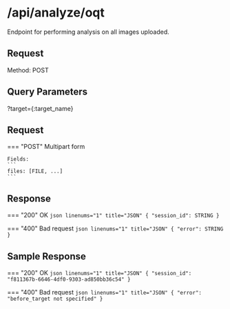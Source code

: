 # /api/analyze/oqt

Endpoint for performing analysis on all images uploaded.


## Request

Method: POST


## Query Parameters

?target={:target_name}


## Request
=== "POST"
    Multipart form

    Fields:
    ```
    files: [FILE, ...]
    ```


## Response

=== "200"
    OK
    ``` json linenums="1" title="JSON"
    {
        "session_id": STRING
    }
    ```

=== "400"
    Bad request
    ``` json linenums="1" title="JSON"
    {
        "error": STRING
    }
    ```


## Sample Response

=== "200"
    OK
    ``` json linenums="1" title="JSON"
    {
	    "session_id": "f811367b-6646-4df0-9303-ad850bb36c54"
    }
    ```

=== "400"
    Bad request
    ``` json linenums="1" title="JSON"
    {
        "error":  "before_target not specified"
    }
    ```
